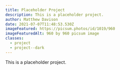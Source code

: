 ```yaml
---
title: Placeholder Project
description: This is a placeholder project.
author: Matthew Davison
date: 2021-07-07T11:48:53.530Z
imageFeatured: https://picsum.photos/id/1019/960
imageFeaturedAlt: 960 by 960 picsum image
classes:
  - project
  - project--dark
---
```

This is a placeholder project.